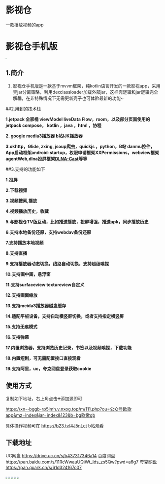 # 影视仓
一款播放视频的app
# 影视仓手机版

<img src="https://fs-im-kefu.7moor-fs1.com/ly/4d2c3f00-7d4c-11e5-af15-41bf63ae4ea0/1752282307556/app_icon_mobile_blue.png" style="zoom:20%;" />



## 1.简介

1. 影视仓手机版是一款基于mvvm框架，纯kotlin语言开发的一款影视app，采用壳jar分离策略，利用dexclassloader加载外部jar，这样壳逻辑和jar逻辑完全解耦，在非特殊情况下无需更新壳子也可体验最新的功能~



##2.用到的技术栈

**1.jetpack 全家桶 viewModel  liveData Flow，room，以及部分页面使用的jetpack compose， kotlin ，java ，html ，协程**

**2. google media3播放器 b站IJK播放器**

**3.okhttp，Glide, zxing, jsoup爬虫，quickjs ，python，B站 danmu控件，App启动框架android-startup，权限申请框架XXPermissions，webview框架 agentWeb,dlna投屏框架[DLNA-Cast](https://github.com/devin1014/DLNA-Cast)等等**

##3.支持的功能如下

**1.投屏**

**2.下载视频**

**3.视频搜索,播放**

**4.视频播放历史，收藏**

**5.与影视仓TV版互动，比如推送播放，投屏增强，推送apk，同步播放历史**

**6.支持本地备份还原，支持webdav备份还原**

**7.支持播放本地视频**

**8.支持直播**

**9.支持播放器动态切换，线路自动切换，支持超级嗅探**

**10.支持画中画，悬浮窗**

**11.支持surfaceview textureview自定义**

**12.支持画面缩放**

**13.支持meida3播放器磁盘缓存**

**14.适配平板设备，支持自动横竖屏切换，或者支持指定横竖屏**

**15.支持无痕模式**

**16.支持弹幕**

**17.内置浏览器，支持浏览历史记录，书签以及视频嗅探，下载功能**

**18.内置短剧，可无需配置接口直接观看**

**19.支持阿里，uc，夸克网盘登录获取cookie**



## 使用方式

复制如下地址，右上角点击➕添加源即可

https://xn--bggb-rp5imh.v.nxog.top/m/111.php?ou=公众号欧歌app&mz=index&jar=index&123&b=bg欧歌gb

具体操作视频可在 https://b23.tv/4J5nLct b站观看

## 下载地址
UC网盘
https://drive.uc.cn/s/b437317346a14
百度网盘
https://pan.baidu.com/s/11RcWwauUQiWt_Ids_zs5Qw?pwd=a6g7
夸克网盘
https://pan.quark.cn/s/61d324167c07

<img src="https://fs-im-kefu.7moor-fs1.com/ly/4d2c3f00-7d4c-11e5-af15-41bf63ae4ea0/1752289832403/Screenshot_2025-02-05-16-52-31-748_com.hlyt.gamehlythz.yscsp.jpg" style="zoom:33%;" />

<img src="https://fs-im-kefu.7moor-fs1.com/ly/4d2c3f00-7d4c-11e5-af15-41bf63ae4ea0/1752289832579/Screenshot_2025-07-12-11-09-26-014_com.hlyt.gamehlythz.yscsp.jpg" style="zoom:33%;" />

<img src="https://fs-im-kefu.7moor-fs1.com/ly/4d2c3f00-7d4c-11e5-af15-41bf63ae4ea0/1752289832815/Screenshot_2025-07-12-11-07-36-446_com.hlyt.gamehlythz.yscsp.jpg" style="zoom:33%;" />



<img src="https://fs-im-kefu.7moor-fs1.com/ly/4d2c3f00-7d4c-11e5-af15-41bf63ae4ea0/1752289832995/Screenshot_2025-07-12-11-07-05-332_com.hlyt.gamehlythz.yscsp.jpg" style="zoom:33%;" />



<img src="https://www.freeimg.cn/uploads/146/6deda251de4b96970aee61de09d60ecf.jpg" style="zoom:33%;" />









